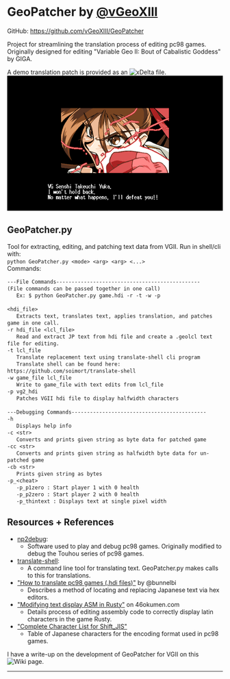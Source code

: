 # GeoPatcher by [@vGeoXIII](https://github.com/vGeoXIII)
GitHub: https://github.com/vGeoXIII/GeoPatcher  

Project for streamlining the translation process of editing pc98 games.  
Originally designed for editing "Variable Geo II: Bout of Cabalistic Goddess" by GIGA.

A demo translation patch is provided as an ![xDelta file](https://github.com/vGeoXIII/GeoPatcher/blob/main/VG2-EN_MTL.xdelta).  
![Yuka Translation](https://github.com/vGeoXIII/GeoPatcher/blob/main/images/yuka_prefight.BMP)

## GeoPatcher.py
Tool for extracting, editing, and patching text data from VGII. Run in shell/cli with:  
`python GeoPatcher.py <mode> <arg> <arg> <...>`  
Commands: 
```
---File Commands-----------------------------------------------
(File commands can be passed together in one call)
   Ex: $ python GeoPatcher.py game.hdi -r -t -w -p

<hdi_file>
   Extracts text, translates text, applies translation, and patches game in one call.
-r hdi_file <lcl_file>
   Read and extract JP text from hdi file and create a .geolcl text file for editing.
-t lcl_file
   Translate replacement text using translate-shell cli program
   Translate shell can be found here: https://github.com/soimort/translate-shell
-w game_file lcl_file
   Write to game_file with text edits from lcl_file
-p vg2_hdi
   Patches VGII hdi file to display halfwidth characters

---Debugging Commands--------------------------------------------
-h
   Displays help info
-c <str>
   Converts and prints given string as byte data for patched game
-cc <str>
   Converts and prints given string as halfwidth byte data for un-patched game
-cb <str>
   Prints given string as bytes
-p_<cheat>
   -p_p1zero : Start player 1 with 0 health
   -p_p2zero : Start player 2 with 0 health
   -p_thintext : Displays text at single pixel width
```

## Resources + References
- [np2debug](https://github.com/nmlgc/np2debug):
    - Software used to play and debug pc98 games. Originally modified to debug the Touhou series of pc98 games.
- [translate-shell](https://github.com/soimort/translate-shell):
    - A command line tool for translating text. GeoPatcher.py makes calls to this for translations.
- ["How to translate pc98 games (.hdi files)"](https://youtu.be/rWMU0fcJZHE?si=hgzjCP3YQxxYR6ku) by @bunnelbi
    - Describes a method of locating and replacing Japanese text via hex editors.
- ["Modifying text display ASM in Rusty"](https://46okumen.com/2019/03/05/modifying-text-display-asm-in-rusty-folkulore-part-4/) on 46okumen.com
    - Details process of editing assembly code to correctly display latin characters in the game Rusty.
- ["Complete Character List for Shift_JIS"](https://www.fileformat.info/info/charset/Shift_JIS/list.htm)
    - Table of Japanese characters for the encoding format used in pc98 games.

I have a write-up on the development of GeoPatcher for VGII on this ![Wiki page](https://github.com/vGeoXIII/GeoPatcher/blob/main/VG2-EN_MTL.xdelta).

---


